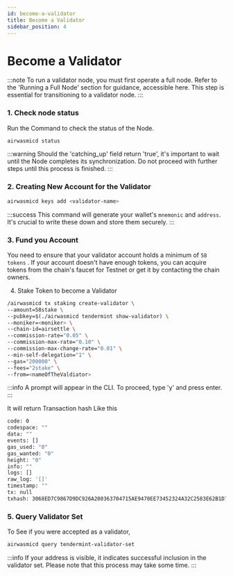 ```yaml
---
id: become-a-validator
title: Become a Validator
sidebar_position: 4
---
```


# Become a Validator

:::note
To run a validator node, you must first operate a full node. Refer to the 'Running a Full Node' section for guidance, accessible here. This step is essential for transitioning to a validator node.
:::

### 1. Check node status

Run the Command to check the status of the Node.

```bash
airwasmicd status
```

:::warning
Should the 'catching_up' field return 'true', it's important to wait until the Node completes its synchronization. Do not proceed with further steps until this process is finished.
:::

### 2. Creating New Account for the Validator

```bash
airwasmicd keys add <validator-name>
```

:::success
This command will generate your wallet's `mnemonic` and `address`. It's crucial to write these down and store them securely.
:::

### 3. Fund you Account

You need to ensure that your validator account holds a minimum of `58 tokens`
. If your account doesn't have enough tokens, you can acquire tokens from the chain's faucet for Testnet or get it by contacting the chain owners.

4. Stake Token to become a Validator

```bash
/airwasmicd tx staking create-validator \
--amount=58stake \
--pubkey=$(./airwasmicd tendermint show-validator) \
--moniker=<moniker> \
--chain-id=airsettle \
--commission-rate="0.05" \
--commission-max-rate="0.10" \
--commission-max-change-rate="0.01" \
--min-self-delegation="1" \
--gas="200000" \
--fees="2stake" \
--from=<nameOfTheValdiator>
```

:::info
A prompt will appear in the CLI. To proceed, type 'y' and press enter.
:::

It will return Transaction hash Like this

```bash
code: 0
codespace: ""
data: ""
events: []
gas_used: "0"
gas_wanted: "0"
height: "0"
info: ""
logs: []
raw_log: '[]'
timestamp: ""
tx: null
txhash: 3068ED7C9867D9DC926A200363704715AE9470EE73452324A32C2583E62B1D79
```

### 5. Query Validator Set

To See if you were accepted as a validator,

```bash
airwasmicd query tendermint-validator-set
```

:::info
If your address is visible, it indicates successful inclusion in the validator set. Please note that this process may take some time.
:::
